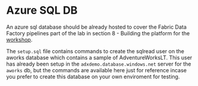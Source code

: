 # Azure SQL DB

An azure sql database should be already hosted to cover the Fabric Data Factory pipelines part of the lab in section 8 - Building the platform for the [workshop](https://aka.ms/fabricrtiworkshop). 

The `setup.sql` file contains commands to create the sqlread user on the aworks database which contains a sample of AdventureWorksLT. This user has already been setup in the `adxdemo.database.windows.net` server for the `aworks` db, but the commands are available here just for reference incase you prefer to create this database on your own enviroment for testing. 

